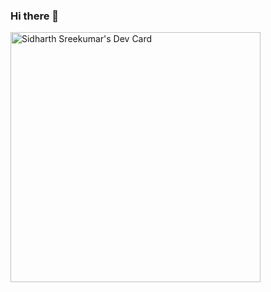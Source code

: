### Hi there 👋

<!--
**SidharthSreekumar/sidharthsreekumar** is a ✨ _special_ ✨ repository because its `README.md` (this file) appears on your GitHub profile.

Here are some ideas to get you started:

- 🔭 I’m currently working on ...
- 🌱 I’m currently learning ...
- 👯 I’m looking to collaborate on ...
- 🤔 I’m looking for help with ...
- 💬 Ask me about ...
- 📫 How to reach me: ...
- 😄 Pronouns: ...
- ⚡ Fun fact: ...
-->
<a href="https://app.daily.dev/sidharthsreekmr"><img src="https://api.daily.dev/devcards/11a8a45a532c4029a845f465a077b487.png?r=2f3" width="400" alt="Sidharth Sreekumar's Dev Card"/></a>
